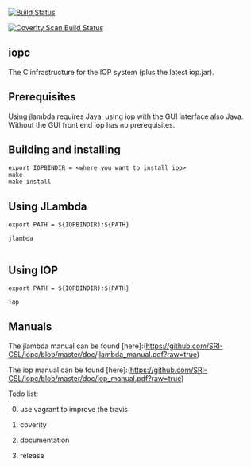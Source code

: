 
[![Build Status](https://travis-ci.org/SRI-CSL/iopc.svg?branch=master)](https://travis-ci.org/SRI-CSL/iopc)

[![Coverity Scan Build Status](https://scan.coverity.com/projects/5280/badge.svg)](https://scan.coverity.com/projects/5280)


## iopc


The C infrastructure for the IOP system (plus the latest iop.jar).

## Prerequisites

Using jlambda requires Java, using iop with the GUI interface also Java.
Without the GUI front end iop has no prerequisites.

## Building and installing 

```
export IOPBINDIR = <where you want to install iop>
make
make install
```

## Using JLambda

```
export PATH = ${IOPBINDIR):${PATH}

jlambda


```

## Using IOP 

```
export PATH = ${IOPBINDIR):${PATH}

iop

```

## Manuals

The jlambda manual can be found [here]:(https://github.com/SRI-CSL/iopc/blob/master/doc/jlambda_manual.pdf?raw=true)

The iop manual can be found [here]:(https://github.com/SRI-CSL/iopc/blob/master/doc/iop_manual.pdf?raw=true)



Todo list:

0.  use vagrant to improve the travis

1.  coverity

2.  documentation

3.  release







